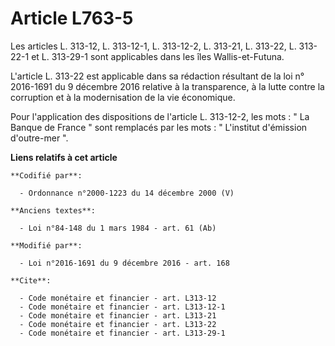 # Article L763-5

Les articles L. 313-12, L. 313-12-1, L. 313-12-2, L. 313-21, L. 313-22, L. 313-22-1 et L. 313-29-1 sont applicables dans les
îles Wallis-et-Futuna. 

L'article L. 313-22 est applicable dans sa rédaction résultant de la loi n° 2016-1691 du 9 décembre 2016 relative à la
transparence, à la lutte contre la corruption et à la modernisation de la vie économique. 

Pour l'application des dispositions de l'article L. 313-12-2, les mots : " La Banque de France " sont remplacés par les
mots : " L'institut d'émission d'outre-mer ".

**Liens relatifs à cet article**

	**Codifié par**:

	  - Ordonnance n°2000-1223 du 14 décembre 2000 (V)

	**Anciens textes**:

	  - Loi n°84-148 du 1 mars 1984 - art. 61 (Ab)

	**Modifié par**:

	  - Loi n°2016-1691 du 9 décembre 2016 - art. 168

	**Cite**:

	  - Code monétaire et financier - art. L313-12
	  - Code monétaire et financier - art. L313-12-1
	  - Code monétaire et financier - art. L313-21
	  - Code monétaire et financier - art. L313-22
	  - Code monétaire et financier - art. L313-29-1
